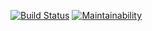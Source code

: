[![Build Status](https://travis-ci.com/zipofar/frontend-project-lvl3.svg?branch=master)](https://travis-ci.com/zipofar/frontend-project-lvl3)
[![Maintainability](https://api.codeclimate.com/v1/badges/946a69e8f1090b1e9e41/maintainability)](https://codeclimate.com/github/zipofar/frontend-project-lvl3/maintainability)
